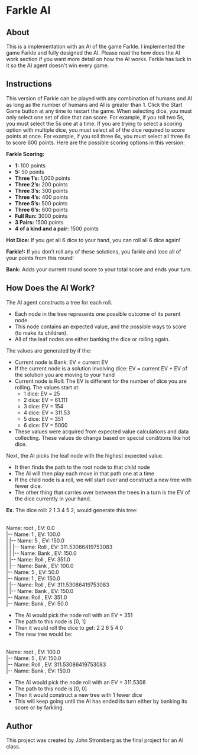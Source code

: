 # Farkle AI

## About
This is a implementation with an AI of the game Farkle. I implemented the game Farkle and fully designed the AI. Please read the how does the AI work section if you want more detail on how the AI works. Farkle has luck in it so the AI agent doesn't win every game.

## Instructions
This version of Farkle can be played with any combination of humans and AI as long as the number of humans and AI is greater than 1. Click the Start Game button at any time to restart the game. When selecting dice, you must only select one set of dice that can score. For example, if you roll two 5s, you must select the 5s one at a time. If you are trying to select a scoring option with multiple dice, you must select all of the dice required to score points at once. For example, if you roll three 6s, you must select all three 6s to score 600 points. Here are the possible scoring options in this version:

**__Farkle Scoring:__**
- **1:** 100 points
- **5:** 50 points
- **Three 1’s:** 1,000 points
- **Three 2’s:** 200 points
- **Three 3’s:** 300 points
- **Three 4’s:** 400 points
- **Three 5’s:** 500 points
- **Three 6’s:** 600 points
- **Full Run:** 3000 points
- **3 Pairs:** 1500 points
- **4 of a kind and a pair:** 1500 points

**Hot Dice:** If you get all 6 dice to your hand, you can roll all 6 dice again!

**Farkle!:** If you don’t roll any of these solutions, you farkle and lose all of your points from this round!

**Bank:** Adds your current round score to your total score and ends your turn.

## How Does the AI Work?

The AI agent constructs a tree for each roll. 
- Each node in the tree represents one possible outcome of its parent node. 
- This node contains an expected value, and the possible ways to score (to make its children).
- All of the leaf nodes are either banking the dice or rolling again.

The values are generated by if the:
- Current node is Bank: EV = current EV
- If the current node is a solution involving dice: EV = current EV + EV of the solution you are moving to your hand
- Current node is Roll: The EV is different for the number of dice you are rolling. The values start at:
  - 1 dice: EV = 25
  - 2 dice: EV = 61.111
  - 3 dice: EV = 154
  - 4 dice: EV = 311.53
  - 5 dice: EV = 351
  - 6 dice: EV = 5000
- These values were acquired from expected value calculations and data collecting. These values do change based on special conditions like hot dice.

Next, the AI picks the leaf node with the highest expected value. 
- It then finds the path to the root node to that child node
- The AI will then play each move in that path one at a time
- If the child node is a roll, we will start over and construct a new tree with fewer dice.
- The other thing that carries over between the trees in a turn is the EV of the dice currently in your hand.



**Ex.** The dice roll: 2 1 3 4 5 2, would generate this tree:

<br>Name: root , EV: 0.0
<br>|-- Name: 1 , EV: 100.0
<br>|   |-- Name: 5 , EV: 150.0
<br>|   |   |-- Name: Roll , EV: 311.53086419753083
<br>|   |   |-- Name: Bank , EV: 150.0
<br>|   |-- Name: Roll , EV: 351.0
<br>|   |-- Name: Bank , EV: 100.0
<br>|-- Name: 5 , EV: 50.0
<br>    |-- Name: 1 , EV: 150.0
<br>    |   |-- Name: Roll , EV: 311.53086419753083
<br>    |   |-- Name: Bank , EV: 150.0
<br>    |-- Name: Roll , EV: 351.0
<br>    |-- Name: Bank , EV: 50.0

- The AI would pick the node roll with an EV = 351
- The path to this node is [0, 1]
- Then it would roll the dice to get: 2 2 6 5 4 0 
- The new tree would be:

<br>Name: root , EV: 100.0
<br>|-- Name: 5 , EV: 150.0
<br>    |-- Name: Roll , EV: 311.53086419753083
<br>    |-- Name: Bank , EV: 150.0

- The AI would pick the node roll with an EV = 311.5308
- The path to this node is [0, 0]
- Then it would construct a new tree with 1 fewer dice
- This will keep going until the AI has ended its turn either by banking its score or by farkling.

## Author
This project was created by John Stromberg as the final project for an AI class.
